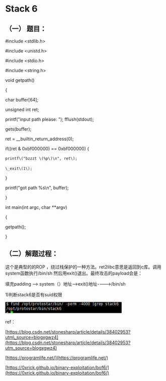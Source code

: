 # Stack 6

## （一） 题目：

\#include &lt;stdlib.h&gt;

\#include &lt;unistd.h&gt;

\#include &lt;stdio.h&gt;

\#include &lt;string.h&gt;

void getpath\(\)

{

char buffer\[64\];

unsigned int ret;

printf\("input path please: "\); fflush\(stdout\);

gets\(buffer\);

ret = \_\_builtin\_return\_address\(0\);

if\(\(ret & 0xbf000000\) == 0xbf000000\) {

```
printf\("bzzzt \(%p\)\n", ret\);

\_exit\(1\);
```

}

printf\("got path %s\n", buffer\);

}

int main\(int argc, char \*\*argv\)

{

getpath\(\);

}

## （二）解题过程：

这个是典型的的ROP ，绕过栈保护的一种方法。ret2libc意思是返回到c库。调用system函数执行/bin/sh 然后用exit\(\)退出。最终攻击的payload会是：

填充padding --&gt; system（）地址--&gt;exit\(\)地址----&gt;/bin/sh

1\)判断stack6是否有suid权限

![](/png/26.png)

ref：

[https://blog.csdn.net/stonesharp/article/details/38402953?utm\_source=blogxgwz4](https://blog.csdn.net/stonesharp/article/details/38402953?utm_source=blogxgwz4)

[https://programlife.net/](https://programlife.net/)

[https://0xrick.github.io/binary-exploitation/bof6/](https://0xrick.github.io/binary-exploitation/bof6/)

